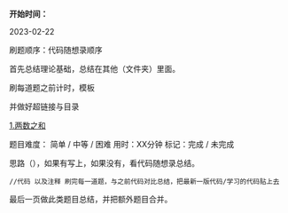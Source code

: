 **开始时间：**

2023-02-22

刷题顺序：代码随想录顺序

首先总结理论基础，总结在其他（文件夹）里面。

刷每道题之前计时，模板

并做好超链接与目录



[1.两数之和](www)

题目难度： 简单 / 中等 / 困难                                用时：XX分钟                            标记：完成 / 未完成   

思路（），如果有写上，如果没有，看代码随想录总结。

```
//代码 以及注释 刷完每一道题，与之前代码对比总结，把最新一版代码/学习的代码贴上去
```



最后一页做此类题目总结，并把额外题目合并。